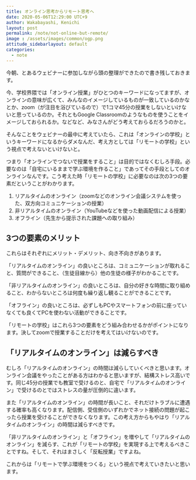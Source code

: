 ```yaml
---
title: オンライン思考からリモート思考へ
date: 2020-05-06T12:29:00 UTC+9
author: Wakabayashi, Kenichi
layout: post
permalink: /note/not-online-but-remote/
image : /assets/images/common/ogp.png
attitude_sidebarlayout: default
categories:
  - note
---
```

今朝、とあるウェビナーに参加しながら頭の整理ができたので書き残しておきます。

今、学校界隈では「オンライン授業」がひとつのキーワードになってますが、オンラインの意味が広くて、みんなのイメージしているものが一致しているのかなとか、zoom（が注目を浴びているので）で1コマ45分の授業をしないといけないと思っているのか。それともGoogle Classroomのようなものを使うことをイメージしておられるか。などなど、みなさんがどう考えておらるだろうのかと。

そんなことをウェビナーの最中に考えていたら、これは「オンラインの学校」というキーワードになるからダメなんだ、考え方としては「リモートの学校」という視点で考えないといけないと。

つまり「オンラインでつないで授業をすること」は目的ではなくむしろ手段。必要なのは「自宅にいるままで学ぶ環境を作ること」であってその手段としてのオンラインなんです。こう考えた時「リモートの学校」に必要なのは次の3つの要素だということがわかります。

1. リアルタイムのオンライン（zoomなどのオンライン会議システムを使った、双方向コミュニケーションの授業）
2. 非リアルタイムのオンライン（YouTubeなどを使った動画配信による授業）
3. オフライン（先生から提示された課題への取り組み）

## 3つの要素のメリット
これらはそれぞれにメリット・デメリット、向き不向きがあります。

「リアルタイムのオンライン」の良いところは、コミュニケーションが取れること、質問ができること、（生徒目線から）他の生徒の様子がわかることです。

「非リアルタイムのオンライン」の良いところは、自分の好きな時間に取り組めること、わからないところは何度も繰り返し観ることができることです。

「オフライン」の良いところは、必ずしもPCやスマートフォンの前に座っていなくても良くてPCを使わない活動ができることです。

「リモートの学校」はこれら3つの要素をどう組み合わせるかがポイントになります。決してzoomで授業することだけを考えてはいけないのです。

## 「リアルタイムのオンライン」は減らすべき
むしろ「リアルタイムのオンライン」の時間は減らしていくべきと思います。オンライン会議をやったことがある方はわかると思いますが、結構ストレス高いです。同じ45分の授業でも教室で受けるのと、自宅で「リアルタイムのオンライン」で受けるのとではストレスの量が圧倒的に違います。

また「リアルタイムのオンライン」の時間が長いこと、それだけトラブルに遭遇する確率も高くなります。配信側、受信側のいずれかでネット接続の問題が起こったら授業を受けることができなくなります。この考え方からもやはり「リアルタイムのオンライン」の時間は減らすべきです。

「非リアルタイムのオンライン」と「オフライン」を増やして「リアルタイムのオンライン」を減らす、これが「リモートの学校」を実現する上で考えるべきことですね。そして、それはまさしく「反転授業」ですよね。

これからは「リモートで学ぶ環境をつくる」という視点で考えていきたいと思います。